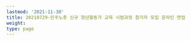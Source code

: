 ```yaml
---
lastmod: '2021-11-30'
title: 20210729-민주노총 신규 청년활동가 교육 시범과정 참가자 모집 온라인 면접
weight: 
type: page
---
```

